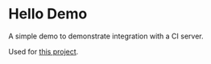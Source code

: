 # Hello Demo

A simple demo to demonstrate integration with a CI server.

Used for [this project](https://community.sparkdevices.com/t/first-project-build-notifier/770/3).
